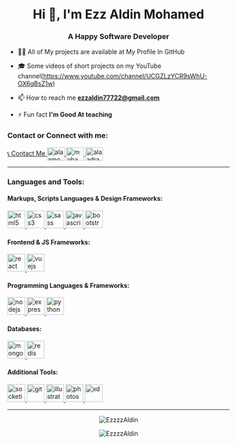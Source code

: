 <h1 align="center">Hi 👋, I'm Ezz Aldin Mohamed</h1>
<h3 align="center">A Happy Software Developer</h3>

-   👨‍💻 All of My projects are available at My Profile In GitHub

-   🎓 Some videos of short projects on my YouTube channel(https://www.youtube.com/channel/UCGZLzYCR9sWhU-OX6qBsZ1w)

-   📫 How to reach me **ezzaldin77722@gmail.com**

-   ⚡ Fun fact **I'm Good At teaching**

<p align="left">
    <h3 align="left">Contact or Connect with me:</h3>
    <a href="https://wa.me/201128449516" target="blank">
        📞 Contact Me
    </a>
    <a href="https://twitter.com/EzzAldi25873744" target="blank">
        <img align="center"  src="https://cdn.jsdelivr.net/gh/devicons/devicon/icons/twitter/twitter-original.svg" alt="alaamoa" height="30" width="40" />
    </a>
    <a href="https://www.linkedin.com/in/ezzaldinmohamed" target="blank">
        <img align="center" src="https://cdn.jsdelivr.net/gh/devicons/devicon/icons/linkedin/linkedin-original.svg" alt="mohamed-alaa-el-din-mohamed" height="30" width="40" />
    </a>
    <a href="https://www.facebook.com/people/Ezz-Aldin-Mohamed/100009081027328/" target="blank">
        <img align="center" src="https://cdn.jsdelivr.net/gh/devicons/devicon/icons/facebook/facebook-original.svg" alt="alaadragneel" height="30" width="40" />
    </a>
</p>
<hr>
<h3 align="left">Languages and Tools:</h3>
<p align="left">
    <h4 align="left">Markups, Scripts Languages & Design Frameworks:</h4>
	<a href="https://www.w3.org/html/" target="_blank">
        <img src="https://cdn.jsdelivr.net/gh/devicons/devicon/icons/html5/html5-original-wordmark.svg" alt="html5" width="40" height="40" /> 
    </a>
    <a href="https://www.w3schools.com/css/" target="_blank">
        <img src="https://cdn.jsdelivr.net/gh/devicons/devicon/icons/css3/css3-original-wordmark.svg" alt="css3" width="40" height="40" />
    </a>
	<a href="https://sass-lang.com" target="_blank"> 
        <img src="https://cdn.jsdelivr.net/gh/devicons/devicon/icons/sass/sass-original.svg" alt="sass" width="40" height="40" /> 
    </a>
    <a href="https://developer.mozilla.org/en-US/docs/Web/JavaScript" target="_blank"> 
        <img src="https://cdn.jsdelivr.net/gh/devicons/devicon/icons/javascript/javascript-original.svg" alt="javascript" width="40" height="40" /> 
    </a>
	<a href="https://getbootstrap.com" target="_blank"> 
        <img src="https://cdn.jsdelivr.net/gh/devicons/devicon/icons/bootstrap/bootstrap-original-wordmark.svg" alt="bootstrap" width="40" height="40" /> 
    </a>
    <h4 align="left">Frontend & JS Frameworks:</h4>
    <a href="https://reactjs.org/" target="_blank"> 
        <img src="https://cdn.jsdelivr.net/gh/devicons/devicon/icons/react/react-original-wordmark.svg" alt="react" width="40" height="40" /> 
    </a>
    	<a href="https://vuejs.org/" target="_blank"> 
        <img src="https://cdn.jsdelivr.net/gh/devicons/devicon/icons/vuejs/vuejs-original-wordmark.svg" alt="vuejs" width="40" height="40" /> 
    </a>
    <h4 align="left">Programming Languages & Frameworks:</h4>
    <a href="https://nodejs.org" target="_blank"> 
        <img src="https://cdn.jsdelivr.net/gh/devicons/devicon/icons/nodejs/nodejs-original.svg" alt="nodejs" width="40" height="40" /> 
    </a>
    <a href="https://expressjs.com/" target="_blank"> 
        <img src="https://cdn.jsdelivr.net/gh/devicons/devicon/icons/express/express-original.svg" alt="express" width="40" height="40" /> 
    </a>
    <a href="https://www.python.org/" target="_blank">
        <img src="https://cdn.jsdelivr.net/gh/devicons/devicon/icons/python/python-original-wordmark.svg" alt="python" width="40" height="40" />
    </a>
    <h4 align="left">Databases:</h4>
	<a href="https://www.mongodb.com/" target="_blank">
        <img src="https://cdn.jsdelivr.net/gh/devicons/devicon/icons/mongodb/mongodb-original-wordmark.svg" alt="mongodb" width="40" height="40" /> 
    </a>
	<a href="https://redis.io" target="_blank"> 
        <img src="https://cdn.jsdelivr.net/gh/devicons/devicon/icons/redis/redis-original-wordmark.svg" alt="redis" width="40" height="40" /> 
    </a>
    <h4 align="left">Additional Tools:</h4>
	<a href="https://socket.io/" target="_blank"> 
        <img src="https://cdn.jsdelivr.net/gh/devicons/devicon/icons/socketio/socketio-original.svg" alt="socketio" width="40" height="40" /> 
    </a>
	<a href="https://git-scm.com/" target="_blank">
        <img src="https://cdn.jsdelivr.net/gh/devicons/devicon/icons/git/git-original-wordmark.svg" alt="git" width="40" height="40" />
    </a>
	<a href="https://www.adobe.com/in/products/illustrator.html" target="_blank"> 
        <img src="https://cdn.jsdelivr.net/gh/devicons/devicon/icons/illustrator/illustrator-line.svg" alt="illustrator" width="40" height="40" /> 
    </a>
    <a href="https://www.adobe.com/in/products/photoshop.html" target="_blank"> 
        <img src="https://cdn.jsdelivr.net/gh/devicons/devicon/icons/photoshop/photoshop-line.svg" alt="photoshop" width="40" height="40" /> 
    </a>
    <a href="https://www.adobe.com/in/products/xd.html" target="_blank"> 
        <img src="https://cdn.jsdelivr.net/gh/devicons/devicon/icons/xd/xd-line.svg" alt="xd" width="40" height="40" /> 
    </a>
</p>
<hr>
<p align="center">
    <img align="center" src="https://github-readme-stats.vercel.app/api?username=EzzzzAldin&show_icons=true&count_private=true&include_all_commits=true" alt="EzzzzAldin" />
</p>
<p align="center">
    <img align="center" src="https://github-readme-stats.vercel.app/api/top-langs/?username=EzzzzAldin&layout=compact&langs_count=30" alt="EzzzzAldin" />
</p>
